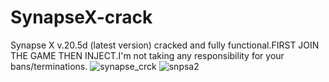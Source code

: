 # SynapseX-crack
Synapse X v.20.5d (latest version) cracked and fully functional.FIRST JOIN THE GAME THEN INJECT.I'm not taking any responsibility for your bans/terminations.
![synapse_crck](https://user-images.githubusercontent.com/118212774/201950573-a8a49f49-77a6-4233-8971-58e19657ebd6.png)
![snpsa2](https://user-images.githubusercontent.com/118212774/201955489-81ed69d5-c14d-4d5a-aab9-2cdce9d223ae.png)
